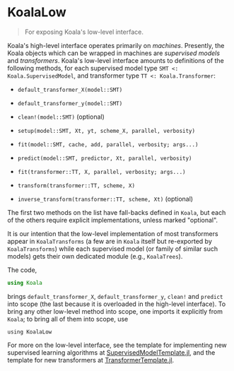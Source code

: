 # KoalaLow

> For exposing Koala's low-level interface.

Koala's high-level interface operates primarily on
*machines*. Presently, the Koala objects which can be wrapped in
machines are *supervised models* and *transformers*.  Koala's
low-level interface amounts to definitions of the following methods,
for each supervised model type `SMT <: Koala.SupervisedModel`, and
transformer type `TT <: Koala.Transformer`:

- `default_transformer_X(model::SMT)`

- `default_transformer_y(model::SMT)`

- `clean!(model::SMT)` (optional)

- `setup(model::SMT, Xt, yt, scheme_X, parallel, verbosity)`

- `fit(model::SMT, cache, add, parallel, verbosity; args...)`

- `predict(model::SMT, predictor, Xt, parallel, verbosity)`

- `fit(transformer::TT, X, parallel, verbosity; args...)`

- `transform(transformer::TT, scheme, X)`

- `inverse_transform(transformer::TT, scheme, Xt)` (optional)

The first two methods on the list have fall-backs defined in `Koala`,
but each of the others require explicit implementations, unless marked
"optional".

It is our intention that the low-level implementation of most
transformers appear in `KoalaTransforms` (a few are in `Koala` itself
but re-exported by `KoalaTransforms`) while each supervised model (or
family of similar such models) gets their own dedicated module (e.g.,
`KoalaTrees`).

The code,

````julia
using Koala
````

brings `default_transformer_X`, `default_transformer_y`, `clean!` and
`predict` into scope (the last because it is overloaded in the
high-level interface). To bring any other low-level method into scope,
one imports it explicitly from `Koala`; to bring all of them into
scope, use

````
using KoalaLow
````

For more on the low-level interface, see the template for implementing
new supervised learning algorithms at
[SupervisedModelTemplate.jl](src/SupervisedModelTemplate.jl), and the
template for new transformers at
[TransformerTemplate.jl](src/TransformerTemplate.jl).
